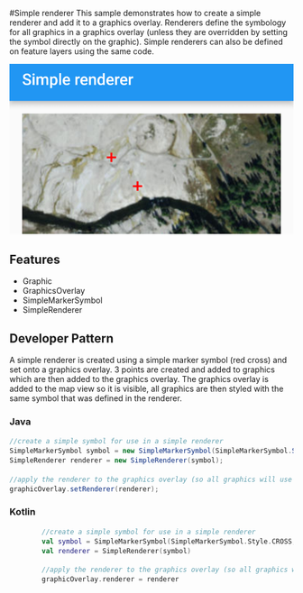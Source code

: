 #Simple renderer
This sample demonstrates how to create a simple renderer and add it to a graphics overlay. Renderers define the symbology for all graphics in a graphics overlay (unless they are overridden by setting the symbol directly on the graphic). Simple renderers can also be defined on feature layers using the same code.

![simple renderer screenshot](simple-renderer.png)

## Features
- Graphic
- GraphicsOverlay
- SimpleMarkerSymbol
- SimpleRenderer

## Developer Pattern
A simple renderer is created using a simple marker symbol (red cross) and set onto a graphics overlay. 3 points are created and added to graphics which are then added to the graphics overlay.   The graphics overlay is added to the map view so it is visible, all graphics are then styled with the same symbol that was defined in the renderer.

### Java
```java
//create a simple symbol for use in a simple renderer
SimpleMarkerSymbol symbol = new SimpleMarkerSymbol(SimpleMarkerSymbol.Style.CROSS, Color.RED, 12); //size 12, style of cross
SimpleRenderer renderer = new SimpleRenderer(symbol);

//apply the renderer to the graphics overlay (so all graphics will use the same symbol from the renderer)
graphicOverlay.setRenderer(renderer);
```

### Kotlin
```kotlin
        //create a simple symbol for use in a simple renderer
        val symbol = SimpleMarkerSymbol(SimpleMarkerSymbol.Style.CROSS, Color.RED, 12f) //size 12, style of cross
        val renderer = SimpleRenderer(symbol)

        //apply the renderer to the graphics overlay (so all graphics will use the same symbol from the renderer)
        graphicOverlay.renderer = renderer
```